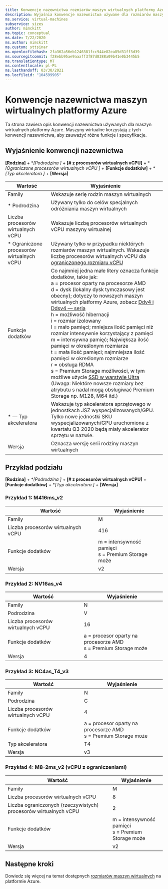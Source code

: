 ```yaml
---
title: Konwencje nazewnictwa rozmiarów maszyn wirtualnych platformy Azure
description: Wyjaśnia konwencje nazewnictwa używane dla rozmiarów maszyn wirtualnych platformy Azure
ms.service: virtual-machines
subservice: sizes
author: mimckitt
ms.topic: conceptual
ms.date: 7/22/2020
ms.author: mimckitt
ms.custom: sttsinar
ms.openlocfilehash: 2fa362a56eb1246381fcc944e82ea85d31ff3d39
ms.sourcegitcommit: f28ebb95ae9aaaff3f87d8388a09b41e0b3445b5
ms.translationtype: MT
ms.contentlocale: pl-PL
ms.lasthandoff: 03/30/2021
ms.locfileid: "104599905"
---
```

# <a name="azure-virtual-machine-sizes-naming-conventions"></a>Konwencje nazewnictwa maszyn wirtualnych platformy Azure

Ta strona zawiera opis konwencji nazewnictwa używanych dla maszyn wirtualnych platformy Azure. Maszyny wirtualne korzystają z tych konwencji nazewnictwa, aby zauważyć różne funkcje i specyfikacje.

## <a name="naming-convention-explanation"></a>Wyjaśnienie konwencji nazewnictwa

**[Rodzina]**  +  **[Podrodzina *]**  +  **[# z procesorów wirtualnych vCPU]**  +  **[Ograniczone procesorów wirtualnych vCPU *]**  +  **[Funkcje dodatków]**  +  **[Typ akceleratora *]**  +  **[Wersja]**

|Wartość | Wyjaśnienie|
|---|---|
| Family | Wskazuje serię rodzin maszyn wirtualnych| 
| * Podrodzina | Używany tylko do celów specjalnych odróżniania maszyn wirtualnych|
| Liczba procesorów wirtualnych vCPU| Wskazuje liczbę procesorów wirtualnych vCPU maszyny wirtualnej |
| * Ograniczone procesorów wirtualnych vCPU| Używany tylko w przypadku niektórych rozmiarów maszyn wirtualnych. Wskazuje liczbę procesorów wirtualnych vCPU dla [ograniczonego rozmiaru vCPU](./constrained-vcpu.md) |
| Funkcje dodatków | Co najmniej jedna małe litery oznacza funkcje dodatków, takie jak: <br> a = procesor oparty na procesorze AMD <br> d = dysk (lokalny dysk tymczasowy jest obecny); dotyczy to nowszych maszyn wirtualnych platformy Azure, zobacz [Ddv4 i Ddsv4 — seria](./ddv4-ddsv4-series.md) <br> h = możliwość hibernacji <br> i = rozmiar izolowany <br> l = mało pamięci; mniejsza ilość pamięci niż rozmiar intensywnie korzystający z pamięci <br> m = intensywna pamięć; Największa ilość pamięci w określonym rozmiarze <br> t = mała ilość pamięci; najmniejsza ilość pamięci w określonym rozmiarze <br> r = obsługa RDMA <br> s = Premium Storage możliwości, w tym możliwe użycie [SSD w warstwie Ultra](./disks-types.md#ultra-disk) (Uwaga: Niektóre nowsze rozmiary bez atrybutu s nadal mogą obsługiwać Premium Storage np. M128, M64 itd.)<br> |
| * — Typ akceleratora | Wskazuje typ akceleratora sprzętowego w jednostkach JSZ wyspecjalizowanych/GPU. Tylko nowe jednostki SKU wyspecjalizowanych/GPU uruchomione z kwartału Q3 2020 będą miały akcelerator sprzętu w nazwie. |
| Wersja | Oznacza wersję serii rodziny maszyn wirtualnych |

## <a name="example-breakdown"></a>Przykład podziału

**[Rodzina]**  +  **[Podrodzina *]**  +  **[# z procesorów wirtualnych vCPU]**  +  **[Funkcje dodatków]**  +  **[Typ akceleratora *]**  +  **[Wersja]**

### <a name="example-1-m416ms_v2"></a>Przykład 1: M416ms_v2

|Wartość | Wyjaśnienie|
|---|---|
| Family | M | 
| Liczba procesorów wirtualnych vCPU | 416 |
| Funkcje dodatków | m = intensywność pamięci <br> s = Premium Storage może |
| Wersja | v2 |

### <a name="example-2-nv16as_v4"></a>Przykład 2: NV16as_v4

|Wartość | Wyjaśnienie|
|---|---|
| Family | N | 
| Podrodzina | V |
| Liczba procesorów wirtualnych vCPU | 16 |
| Funkcje dodatków | a = procesor oparty na procesorze AMD <br> s = Premium Storage może |
| Wersja | 4 |

### <a name="example-3-nc4as_t4_v3"></a>Przykład 3: NC4as_T4_v3

|Wartość | Wyjaśnienie|
|---|---|
| Family | N | 
| Podrodzina | C |
| Liczba procesorów wirtualnych vCPU | 4 |
| Funkcje dodatków | a = procesor oparty na procesorze AMD <br> s = Premium Storage może |
| Typ akceleratora | T4 |
| Wersja | v3 |

### <a name="example-4-m8-2ms_v2-constrained-vcpu"></a>Przykład 4: M8-2ms_v2 (vCPU z ograniczeniami)

|Wartość | Wyjaśnienie|
|---|---|
| Family | M | 
| Liczba procesorów wirtualnych vCPU | 8 |
| Liczba ograniczonych (rzeczywistych) procesorów wirtualnych vCPU | 2 |
| Funkcje dodatków | m = intensywność pamięci <br> s = Premium Storage może |
| Wersja | v2 |

## <a name="next-steps"></a>Następne kroki

Dowiedz się więcej na temat dostępnych [rozmiarów maszyn wirtualnych](./sizes.md) na platformie Azure.